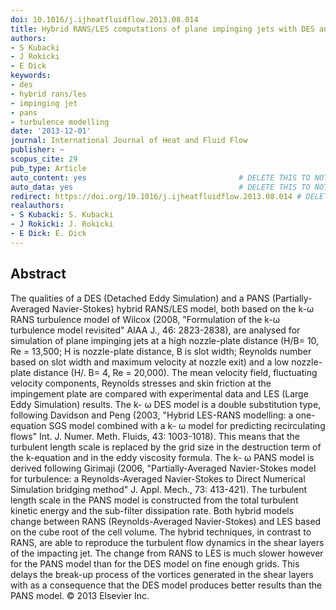 ```yaml
---
doi: 10.1016/j.ijheatfluidflow.2013.08.014
title: Hybrid RANS/LES computations of plane impinging jets with DES and PANS models
authors:
- S Kubacki
- J Rokicki
- E Dick
keywords:
- des
- hybrid rans/les
- impinging jet
- pans
- turbulence modelling
date: '2013-12-01'
journal: International Journal of Heat and Fluid Flow
publisher: ~
scopus_cite: 29
pub_type: Article
auto_content: yes                                  # DELETE THIS TO NOT AUTO GENERATE CONTENT
auto_data: yes                                     # DELETE THIS TO NOT AUTO GENERATE METADATA
redirect: https://doi.org/10.1016/j.ijheatfluidflow.2013.08.014 # DELETE THIS TO NOT REDIRECT
realauthors:
- S Kubacki: S. Kubacki
- J Rokicki: J. Rokicki
- E Dick: E. Dick
---
```



## Abstract
The qualities of a DES (Detached Eddy Simulation) and a PANS (Partially-Averaged Navier-Stokes) hybrid RANS/LES model, both based on the k-ω RANS turbulence model of Wilcox (2008, "Formulation of the k-ω turbulence model revisited" AIAA J., 46: 2823-2838), are analysed for simulation of plane impinging jets at a high nozzle-plate distance (H/B= 10, Re = 13,500; H is nozzle-plate distance, B is slot width; Reynolds number based on slot width and maximum velocity at nozzle exit) and a low nozzle-plate distance (H/. B= 4, Re = 20,000). The mean velocity field, fluctuating velocity components, Reynolds stresses and skin friction at the impingement plate are compared with experimental data and LES (Large Eddy Simulation) results. The k- ω DES model is a double substitution type, following Davidson and Peng (2003, "Hybrid LES-RANS modelling: a one-equation SGS model combined with a k- ω model for predicting recirculating flows" Int. J. Numer. Meth. Fluids, 43: 1003-1018). This means that the turbulent length scale is replaced by the grid size in the destruction term of the k-equation and in the eddy viscosity formula. The k- ω PANS model is derived following Girimaji (2006, "Partially-Averaged Navier-Stokes model for turbulence: a Reynolds-Averaged Navier-Stokes to Direct Numerical Simulation bridging method" J. Appl. Mech., 73: 413-421). The turbulent length scale in the PANS model is constructed from the total turbulent kinetic energy and the sub-filter dissipation rate. Both hybrid models change between RANS (Reynolds-Averaged Navier-Stokes) and LES based on the cube root of the cell volume. The hybrid techniques, in contrast to RANS, are able to reproduce the turbulent flow dynamics in the shear layers of the impacting jet. The change from RANS to LES is much slower however for the PANS model than for the DES model on fine enough grids. This delays the break-up process of the vortices generated in the shear layers with as a consequence that the DES model produces better results than the PANS model. © 2013 Elsevier Inc.
